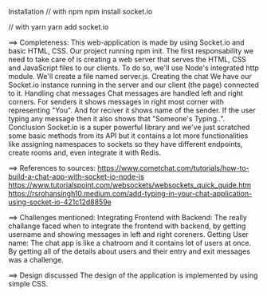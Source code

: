 Installation
// with npm
npm install socket.io

// with yarn
yarn add socket.io

==> Completeness:
This web-application is made by using Socket.io and basic HTML, CSS. Our project running npm init. The first responsability we need to take care of is creating a web server that serves the HTML, CSS and JavaScript files to our clients. To do so, we'll use Node's integrated http module. We'll create a file named server.js.
Creating the chat
We have our Socket.io instance running in the server and our client (the page) connected to it.
Handling chat messages
Chat messages are handled left and right corners. For senders it shows messages in right most corner with representing "You". And for reciver it shows name of the sender. If the user typing any message then it also shows that "Someone's Typing..".
Conclusion
Socket.io is a super powerful library and we've just scratched some basic methods from its API but it contains a lot more functionalities like assigning namespaces to sockets so they have different endpoints, create rooms and, even integrate it with Redis.

==> References to sources:
https://www.cometchat.com/tutorials/how-to-build-a-chat-app-with-socket-io-node-js
https://www.tutorialspoint.com/websockets/websockets_quick_guide.htm
https://rsrohansingh10.medium.com/add-typing-in-your-chat-application-using-socket-io-421c12d8859e

==> Challenges mentioned:
Integrating Frontend with Backend:
The really challange faced when to integrate the frontend with backend, by getting username and showing messages in left and right coreners.
Getting User name:
The chat app is like a chatroom and it contains lot of users at once. By getting all of the details about users and their entry and exit messages was a challenge.

==> Design discussed
The design of the application is implemented by using simple CSS.
